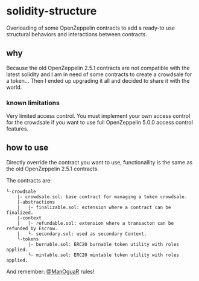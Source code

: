 ﻿# solidity-structure
Overloading of some OpenZeppelin contracts to add a ready-to use structural behaviors and interactions between contracts.

## why
Because the old OpenZeppelin 2.5.1 contracts are not compatible with the latest solidity
and I am in need of some contracts to create a crowdsale for a token... Then I ended up
upgrading it all and decided to share it with the world.

### known limitations
Very limited access control. You must implement your own access control for the crowdsale
if you want to use full OpenZeppelin 5.0.0 access control features.

## how to use
Directly override the contract you want to use, functionallity is the same as the old
OpenZeppelin 2.5.1 contracts.

The contracts are:


	└-crowdsale
		|- crowdsale.sol: base contract for managing a token crowdsale.
		|-abstractions
		|	|- finalizable.sol: extension where a contract can be finalized.
		|-context
		|	|- refundable.sol: extension where a transacton can be refunded by Escrow.
		|	└- secondary.sol: used as secondary Context. 
		└-tokens
		 	|- burnable.sol: ERC20 burnable token utility with roles applied.
		 	└- mintable.sol: ERC20 mintable token utility with roles applied.
		

And remember:
[@ManOguaR](https://www.github.com/ManOguaR) rules!